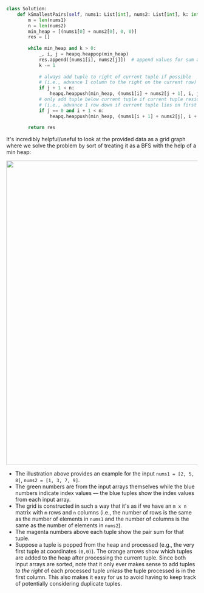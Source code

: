 ```python
class Solution:
    def kSmallestPairs(self, nums1: List[int], nums2: List[int], k: int) -> List[List[int]]:
        m = len(nums1)
        n = len(nums2)
        min_heap = [(nums1[0] + nums2[0], 0, 0)]
        res = []
        
        while min_heap and k > 0:
            _, i, j = heapq.heappop(min_heap)
            res.append([nums1[i], nums2[j]])  # append values for sum at row i, column j
            k -= 1
            
            # always add tuple to right of current tuple if possible 
            # (i.e., advance 1 column to the right on the current row)
            if j + 1 < n:
                heapq.heappush(min_heap, (nums1[i] + nums2[j + 1], i, j + 1))
            # only add tuple below current tuple if current tuple resides in first column
            # (i.e., advance 1 row down if current tuple lies on first column)
            if j == 0 and i + 1 < m:
                heapq.heappush(min_heap, (nums1[i + 1] + nums2[j], i + 1, j))
                
        return res
```

It's incredibly helpful/useful to look at the provided data as a grid graph where we solve the problem by sort of treating it as a BFS with the help of a min heap:

<div align='center' className='centeredImageDiv'>
  <img width='800px' src={require('@site/static/img/templates/heaps/f1.png').default} />
</div>

- The illustration above provides an example for the input `nums1 = [2, 5, 8]`, `nums2 = [1, 3, 7, 9]`.
- The green numbers are from the input arrays themselves while the blue numbers indicate index values &#8212; the blue tuples show the index values from each input array.
- The grid is constructed in such a way that it's as if we have an `m x n` matrix with `m` rows and `n` columns (i.e., the number of rows is the same as the number of elements in `nums1` and the number of columns is the same as the number of elements in `nums2`).
- The magenta numbers above each tuple show the pair sum for that tuple.
- Suppose a tuple is popped from the heap and processed (e.g., the very first tuple at coordinates `(0,0)`). The orange arrows show which tuples are added to the heap after processing the current tuple. Since both input arrays are sorted, note that it only ever makes sense to add tuples *to the right* of each processed tuple *unless* the tuple processed is in the first column. This also makes it easy for us to avoid having to keep track of potentially considering duplicate tuples.